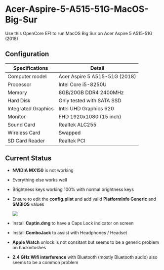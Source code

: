 # Acer-Aspire-5-A515-51G-MacOS-Big-Sur
Use this OpenCore EFI to run MacOS Big Sur on Acer Aspire 5 A515-51G (2018) 

## Configuration

| Specifications | Detail                                                  |
| ------------------- | ------------------------------------------- |
| Computer model      | Acer Aspire 5 A515-51G (2018)      |
| Processor           | Intel Core i5-8250U     |
| Memory              | 8GB/20GB  DDR4 2400MHz              |
| Hard Disk           | Only tested with SATA SSD    |
| Integrated Graphics | Intel UHD Graphics 620                     |
| Monitor             | FHD 1920x1080 (15 inch) |
| Sound Card          | Realtek ALC255           |
| Wireless Card       | Swapped                     |
| SD Card Reader      | Realtek PCI                 |


## Current Status

- **NVIDIA MX150** is not working

- Everything else works well

- Brightness keys working 100% with normal brightness keys
  
- Ensure to edit the **config.plist** and add valid  **PlatformInfo Generic** and **SMBIOS** values

  <img src="Image1.png"/>

- Install **Captin.dmg** to have a Caps Lock indicator on screen

- Install **ComboJack** to assist with Headphones / Headset

- **Apple Watch** unlock is not consitant but seems to be a generic problem on hackintoshes

- **2.4 GHz Wifi interference** with Bluetooth (mostly Bluetooth audio) also seems to be a common problem
